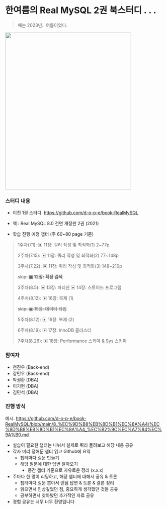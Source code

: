 # 한여름의 Real MySQL 2권 북스터디 . . .
> 때는 2023년.. 여름이었다.

<img src="https://github.com/d-o-p-e/book-RealMySQL-2/assets/76773202/79c2f081-2f5f-4e35-bf1b-8098b08a439b" width="400" height="500"/>

### 스터디 내용

- 이전 1권 스터디: https://github.com/d-o-p-e/book-RealMySQL

- 책 : Real MySQL 8.0 전면 개정판 2권 (2021)

- 학습 진행 예정 챕터 (주 60~80 page 기준)

> 1주차(7.1): ▣ 11장: 쿼리 작성 및 최적화(1) 2~77p
>
> 2주차(7.15): ▣ 11장: 쿼리 작성 및 최적화(2) 77~148p
>
> 3주차(7.22): ▣ 11장: 쿼리 작성 및 최적화(3) 148~210p
>
> ~~skip: **▣ 12장: 확장 검색**~~
>
> 3주차(8.5): ▣ 13장: 파티션 ▣ 14장: 스토어드 프로그램
> 
> 4주차(8.12): ▣ 16장: 복제 (1)
>
> ~~skip: ▣ 15장: 데이터 타입~~
>
> 5주차(8.12): ▣ 16장: 복제 (2)
>
> 6주차(8.19): ▣ 17장: InnoDB 클러스터
>
> 7주차(8.26): ▣ 18장: Performance 스키마 & Sys 스키마

### 참여자

- 천진우 (Back-end)
- 강민우 (Back-end)
- 박권환 (DBA)
- 이기현 (DBA)
- 김민석 (DBA)

### 진행 방식
예시.
https://github.com/d-o-p-e/book-RealMySQL/blob/main/8_%EC%9D%B8%EB%8D%B1%EC%8A%A4/%EC%9D%B8%EB%8D%B1%EC%8A%A4_%EC%B2%9C%EC%A7%84%EC%9A%B0.md

- 실습이 필요한 챕터는 나눠서 실제로 쿼리 돌려보고 해당 내용 공유
- 각자 미리 정해둔 챕터 읽고 Github에 요약
    - 챕터마다 질문 만들기
    - 해당 질문에 대한 답변 달아오기
        - 중간 챕터 기준으로 자유로운 정리 (x.x.x)
- 주마다 한 명이 리딩하고, 해당 챕터에 대해서 공유 & 토론
    - 챕터마다 질문 뽑아서 랜덤 답변 & 토론 & 결론 정리
    - 읽으면서 인상깊었던 점, 중요하게 생각했던 것들 공유
    - 공부하면서 찾아봤던 추가적인 자료 공유
- 경험 공유는 너무 너무 환영입니다
